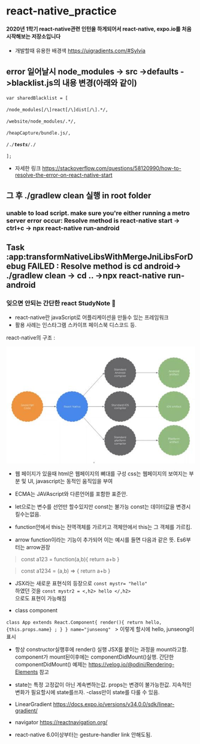 # react-native_practice
#### 2020년 1학기 react-native관련 인턴을 하게되어서 react-native, expo.io를  처음 시작해보는 저장소입니다 
- 개발할때 유용한 배경색 https://uigradients.com/#Sylvia

## error 일어날시 node_modules -> src ->defaults ->blacklist.js의 내용  변경(아래와 같이)



<code>var sharedBlacklist = [ </code>

<code>/node_modules[\/\\]react[\/\\]dist[\/\\].*/,</code>

<code>/website\/node_modules\/.*/,</code>

<code>/heapCapture\/bundle\.js/,</code>

<code>/.*\/__tests__\/.*/</code> 

<code>];</code>

- 자세한 링크 https://stackoverflow.com/questions/58120990/how-to-resolve-the-error-on-react-native-start


## 그 후 ./gradlew clean 실행 in root folder

### unable to load script. make sure you're either running a metro server error occur: Resolve method is react-native start -> ctrl+c -> npx react-native run-android  

## Task :app:transformNativeLibsWithMergeJniLibsForDebug FAILED : Resolve method is    cd android-> ./gradlew clean -> cd .. ->npx react-native run- android 

### 잊으면 안되는 간단한 react StudyNote 📖
- react-native란 javaScript로 어플리케이션을 만들수 있는 프레임워크
- 활용 사례는 인스타그램 스카이프 페이스북 디스코드 등.

react-native의 구조 :

![react](./rimg.JPG)

- 웹 페이지가 있을때 html은 웹페이지의 뼈대를 구성 css는 웹페이지의 보여지는 부분 및 UI, javascript는 동적인 움직임을 부여 

- ECMA는 JAVAscript와 다른언어를 포함한 표준안.
- let으로는 변수를 선언만 할수있지만 const는 불가능 const는 데이터값을 변경시킬수는없음.
- function안에서 this는 전역객체를 가르키고 객체안에서 this는 그 객체를 가르킴.
- arrow function이라는 기능이 추가되어 이는 예시를 들면 다음과 같은 뜻. Es6부터는 arrow권장

> const a123 = function(a,b){
  return a+b
}

> const a1234 = (a,b) => {
  return a+b 
}

- JSX라는 새로운 표현식의 등장으로 
 <code>const mystr= "hello"  </code> 하였던 것을
<code>const mystr2 = <,h2> hello </,h2> </code>으로도 표현이 가능해짐 

- class component 

<code>class App extends React.Component{
  render(){
    return  hello, {this.props.name} ;
  }
} 
name="junseong"
</code>  > 이렇게 할시에 hello, junseong이 표시 

- 항상 constructor실행후에 render() 실행 JSX를 붙이는 과정을 mount라고함. component가 mount된이후에는 componentDidMount()실행. 간단한 componentDidMount() 예제는 https://velog.io/@odini/Rendering-Elements 참고

- state는 특정 고정값이 아닌 계속변하는값. props는 변경이 불가능한값. 지속적인 변화가 필요할시에 state를쓰자.
-class만이 state를 다룰 수 있음.
- LinearGradient https://docs.expo.io/versions/v34.0.0/sdk/linear-gradient/


- navigator https://reactnavigation.org/
- react-native 6.0이상부터는 gesture-handler link 안해도됨.





